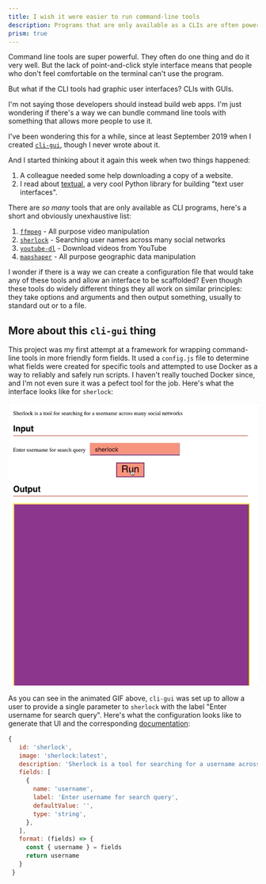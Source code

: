 ```yaml
---
title: I wish it were easier to run command-line tools
description: Programs that are only available as a CLIs are often powerful but out of reach for less technical users. Maybe they should have configurable UIs?
prism: true
---
```


Command line tools are super powerful. They often do one thing and do it very well. But the lack of point-and-click style interface means that people who don't feel comfortable on the terminal can't use the program.

But what if the CLI tools had graphic user interfaces? CLIs with GUIs.

I'm not saying those developers should instead build web apps. I'm just wondering if there's a way we can bundle command line tools with something that allows more people to use it.

I've been wondering this for a while, since at least September 2019 when I created [`cli-gui`](https://github.com/jeremiak/cli-gui), though I never wrote about it.

And I started thinking about it again this week when two things happened:

1. A colleague needed some help downloading a copy of a website.
2. I read about [textual](https://textual.textualize.io/), a very cool Python library for building "text user interfaces".

There are _so many_ tools that are only available as CLI programs, here's a short and obviously unexhaustive list:

1. [`ffmpeg`](https://ffmpeg.org/) - All purpose video manipulation
2. [`sherlock`](https://sherlock-project.github.io/) - Searching user names across many social networks
3. [`youtube-dl`](http://ytdl-org.github.io/youtube-dl/) - Download videos from YouTube
4. [`mapshaper`](https://mapshaper.org/) - All purpose geographic data manipulation

I wonder if there is a way we can create a configuration file that would take any of these tools and allow an interface to be scaffolded? Even though these tools do widely different things they all work on similar principles: they take options and arguments and then output something, usually to standard out or to a file.

## More about this `cli-gui` thing

This project was my first attempt at a framework for wrapping command-line tools in more friendly form fields. It used a `config.js` file to determine what fields were created for specific tools and attempted to use Docker as a way to reliably and safely run scripts. I haven't really touched Docker since, and I'm not even sure it was a pefect tool for the job. Here's what the interface looks like for `sherlock`:

![Animated gif showing the cli-gui interface running the sherlock CLI to look for the username "sherlock"](https://github.com/jeremiak/cli-gui/raw/master/example.gif)

As you can see in the animated GIF above, `cli-gui` was set up to allow a user to provide a single parameter to `sherlock` with the label "Enter username for search query". Here's what the configuration looks like to generate that UI and the corresponding [documentation](https://github.com/jeremiak/cli-gui#adding-a-cli-tool):

```js
{
   id: 'sherlock',
   image: 'sherlock:latest',
   description: 'Sherlock is a tool for searching for a username across many social networks (<a href="https://github.com/sherlock-project/sherlock">website</a>)',
   fields: [
     {
       name: 'username',
       label: 'Enter username for search query',
       defaultValue: '',
       type: 'string',
     },
   ],
   format: (fields) => {
     const { username } = fields
     return username
   }
 }
 ```

